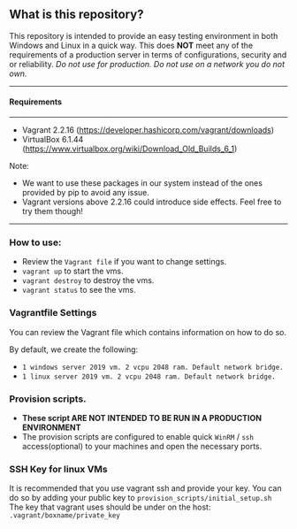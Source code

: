 ## What is this repository?
This repository is intended to provide an easy testing environment in both Windows and Linux in a quick way.
This does **NOT** meet any of the requirements of a production server in terms of configurations, security and or reliability. 
*Do not use for production.*
*Do not use on a network you do not own.*

---
#### Requirements
---
- Vagrant 2.2.16 (https://developer.hashicorp.com/vagrant/downloads)
- VirtualBox 6.1.44 (https://www.virtualbox.org/wiki/Download_Old_Builds_6_1)

Note: 
- We want to use these packages in our system instead of the ones provided by pip to avoid any issue.
- Vagrant versions above 2.2.16 could introduce side effects. Feel free to try them though!
---
### How to use:
- Review the `Vagrant file` if you want to change settings.
- `vagrant up` to start the vms.
- `vagrant destroy` to destroy the vms.
- `vagrant status` to see the vms.


### Vagrantfile Settings
You can review the Vagrant file which contains information on how to do so.

By default, we create the following:
- `1 windows server 2019 vm. 2 vcpu 2048 ram. Default network bridge.`
- `1 linux server 2019 vm. 2 vcpu 2048 ram. Default network bridge.`

### Provision scripts.
- **These script ARE NOT INTENDED TO BE RUN IN A PRODUCTION ENVIRONMENT**
- The provision scripts are configured to enable quick `WinRM` / `ssh` access(optional) to your machines and open the necessary ports.

### SSH Key for linux VMs
It is recommended that you use vagrant ssh and provide your key.
You can do so by adding your public key to `provision_scripts/initial_setup.sh`
The key that vagrant uses should be under on the host: `.vagrant/boxname/private_key`
